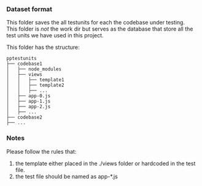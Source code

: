 ### Dataset format

This folder saves the all testunits for each the codebase under testing. <br>
This folder is *not* the work dir but serves as the database that store all the test units we have used in this project.

This folder has the structure:

```
pptestunits
├── codebase1
│   ├── node_modules
│   ├── views
│   │   ├── template1
│   │   ├── template2
│   │   ├── ...
│   ├── app-0.js
│   ├── app-1.js
│   ├── app-2.js
│   ├── ...
├── codebase2
├── ...
```

### Notes
Please follow the rules that: <br>
1. the template either placed in the ./views folder or hardcoded in the test file.
2. the test file should be named as app-*.js